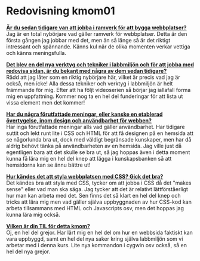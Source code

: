 ---
---
Redovisning kmom01
=========================

<b><u>Är du sedan tidigare van att jobba i ramverk för att bygga webbplatser?</u></b><br>
Jag är en total nybörjare vad gäller ramverk för webbplatser. Detta är den första gången jag jobbar med det, men än så länge
så är det riktigt intressant och spännande. Känns kul när de olika momenten verkar vettiga och känns meningsfulla. <br>

<b><u>Det blev en del nya verktyg och tekniker i labbmiljön och för att jobba med redovisa sidan, är du bekant med några av dem sedan tidigare?</u></b><br>
Rädd att jag låter som en riktig nybörjare här, vilket är precis vad jag är också, men icke! Alla dessa tekniker och verktyg i labbmiljön
är helt främmande för mig. Efter att ha följt videoserien så börjar jag iallafall forma mig en uppfattning. Kommer nog
ta en hel del funderingar för att lista ut vissa element men det kommer!<br>

<b><u>Har du några förutfattade meningar, eller kanske en etablerad övertygelse, inom design och användbarhet för webben?</u></b><br>
Har inga förutfattade meningar alls vad gäller användbarhet. Har tidigare suttit och lekt runt lite i CSS och HTML för att få designen
på en hemsida att se någorlunda bra ut, dock med väldigt begränsade kunskaper, men har då aldrig behövt tänka på användbarheten av en hemsida.
Jag ville just då egentligen bara att det skulle se bra ut, så jag hoppas även i detta moment kunna få lära mig en hel del knep
att lägga i kunskapsbanken så att hemsidorna kan se ännu bättre ut!<br>

<b><u>Hur kändes det att styla webbplatsen med CSS? Gick det bra?</u></b><br>
Det kändes bra att styla med CSS, tycker om att jobba i CSS då det "makes sense" eller vad man ska säga. Jag tycker att det är relativt
lättförståerligt hur man kan arbeta med det. Sen finns det så klart en hel del knep och tricks att lära mig men vad gäller själva uppbyggnaden
av hur CSS-kod kan arbeta tillsammans med HTML och Javascripts osv, men det hoppas jag kunna lära mig också.<br>

<b><u>Vilken är din TIL för detta kmom?</u></b><br>
Oj, en hel del grejor. Har lärt mig en hel del om hur en webbsida faktiskt kan vara uppbyggd, samt en hel del nya saker kring själva labbmiljön
som vi arbetar med i denna kurs. Lite nya kommandon i cygwin osv också, så en hel del nya grejor.
